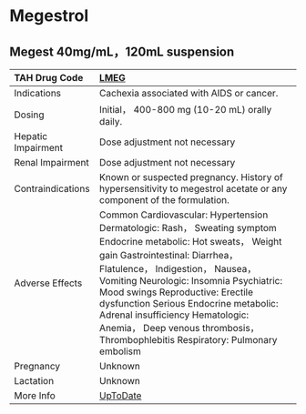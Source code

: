 # Megestrol

## Megest 40mg/mL，120mL suspension

| TAH Drug Code      | [LMEG](https://www.tahsda.org.tw/drugs/hissearch.php?drug_code=LMEG)                                                                                                                                                                                                                                                                                                                                                                  |
|:-------------------|:--------------------------------------------------------------------------------------------------------------------------------------------------------------------------------------------------------------------------------------------------------------------------------------------------------------------------------------------------------------------------------------------------------------------------------------|
| Indications        | Cachexia associated with AIDS or cancer.                                                                                                                                                                                                                                                                                                                                                                                              |
| Dosing             | Initial， 400-800 mg (10-20 mL) orally daily.                                                                                                                                                                                                                                                                                                                                                                                         |
| Hepatic Impairment | Dose adjustment not necessary                                                                                                                                                                                                                                                                                                                                                                                                         |
| Renal Impairment   | Dose adjustment not necessary                                                                                                                                                                                                                                                                                                                                                                                                         |
| Contraindications  | Known or suspected pregnancy. History of hypersensitivity to megestrol acetate or any component of the formulation.                                                                                                                                                                                                                                                                                                                   |
| Adverse Effects    | Common Cardiovascular: Hypertension Dermatologic: Rash， Sweating symptom Endocrine metabolic: Hot sweats， Weight gain Gastrointestinal: Diarrhea， Flatulence， Indigestion， Nausea， Vomiting Neurologic: Insomnia Psychiatric: Mood swings Reproductive: Erectile dysfunction Serious Endocrine metabolic: Adrenal insufficiency Hematologic: Anemia， Deep venous thrombosis， Thrombophlebitis Respiratory: Pulmonary embolism |
| Pregnancy          | Unknown                                                                                                                                                                                                                                                                                                                                                                                                                               |
| Lactation          | Unknown                                                                                                                                                                                                                                                                                                                                                                                                                               |
| More Info          | [UpToDate](https://www.uptodate.com/contents/megestrol-acetate-drug-information)                                                                                                                                                                                                                                                                                                                                                      |

